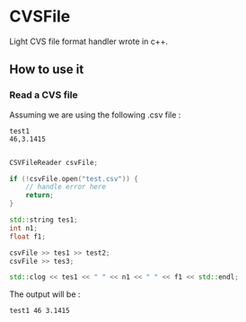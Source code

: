 # CVSFile

Light CVS file format handler wrote in c++.

## How to use it

### Read a CVS file

Assuming we are using the following .csv file :

```csv
test1
46,3.1415
```

```c++

CSVFileReader csvFile;

if (!csvFile.open("test.csv")) {
	// handle error here
	return;
}

std::string tes1;
int n1;
float f1;

csvFile >> tes1 >> test2;
csvFile >> tes3;

std::clog << tes1 << " " << n1 << " " << f1 << std::endl;
```

The output will be :
```
test1 46 3.1415
```
